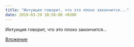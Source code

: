 ```yaml
---
title: "Интуиция говорит, что это плохо закончится..."
date: 2019-03-29 18:58:00 +0300
---
```


Интуиция говорит, что это плохо закончится...

[Вложение](/assets/vk_photos/2/DEJffAk2t0w.jpg)
